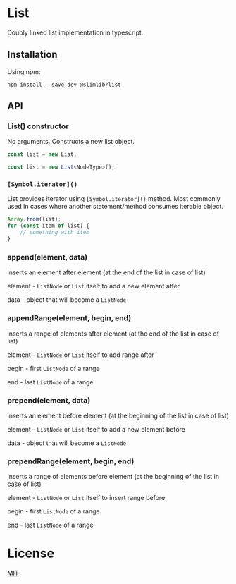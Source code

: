 # List

Doubly linked list implementation in typescript.

## Installation

Using npm:
```
npm install --save-dev @slimlib/list
```

## API

### List() constructor

No arguments. Constructs a new list object.

```javascript
const list = new List;
```

```typescript
const list = new List<NodeType>();
```

### `[Symbol.iterator]()`

List provides iterator using `[Symbol.iterator]()` method. Most commonly used in cases where another statement/method consumes iterable object.

```javascript
Array.from(list);
for (const item of list) {
    // something with item
}
```

### append(element, data)

inserts an element after element (at the end of the list in case of list)

element - `ListNode` or `List` itself to add a new element after

data - object that will become a `ListNode`

### appendRange(element, begin, end)

inserts a range of elements after element (at the end of the list in case of list)

element - `ListNode` or `List` itself to add range after

begin - first `ListNode` of a range

end - last `ListNode` of a range

### prepend(element, data)

inserts an element before element (at the beginning of the list in case of list)

element - `ListNode` or `List` itself to add a new element before

data - object that will become a `ListNode`

### prependRange(element, begin, end)

inserts a range of elements before element (at the beginning of the list in case of list)

element - `ListNode` or `List` itself to insert range before

begin - first `ListNode` of a range

end - last `ListNode` of a range

# License

[MIT](./LICENSE)
